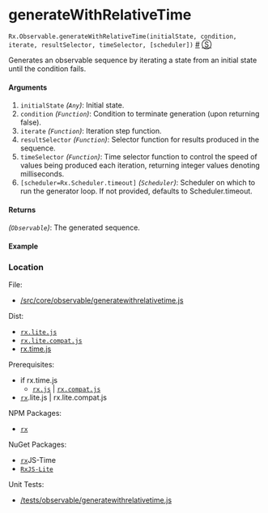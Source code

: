 # generateWithRelativeTime

`Rx.Observable.generateWithRelativeTime(initialState, condition, iterate, resultSelector, timeSelector, [scheduler])`
<a href="#rxobservablegeneratewithrelativetimeinitialstate-condition-iterate-resultselector-timeselector-scheduler">#</a> [&#x24C8;](https://github.com/Reactive-Extensions/RxJS/blob/master/src/core/linq/observable/generatewithrelativetime.js "View in source") 

Generates an observable sequence by iterating a state from an initial state until the condition fails.

#### Arguments
1. `initialState` *(`Any`)*: Initial state.
2. `condition` *(`Function`)*: Condition to terminate generation (upon returning false).
3. `iterate` *(`Function`)*: Iteration step function.
4. `resultSelector` *(`Function`)*: Selector function for results produced in the sequence.
5. `timeSelector` *(`Function`)*: Time selector function to control the speed of values being produced each iteration, returning integer values denoting milliseconds.
6. `[scheduler=Rx.Scheduler.timeout]` *(`Scheduler`)*: Scheduler on which to run the generator loop. If not provided, defaults to Scheduler.timeout.

#### Returns
*(`Observable`)*: The generated sequence.

#### Example

[](http://jsbin.com/jisopo/1/embed?js,console)

### Location

File:
- [/src/core/observable/generatewithrelativetime.js](https://github.com/Reactive-Extensions/RxJS/blob/master/src/core/linq/observable/generatewithrelativetime.js)

Dist:
- [`rx.lite.js`](https://github.com/Reactive-Extensions/RxJS/blob/master/rx.lite.js)
- [`rx.lite.compat.js`](https://github.com/Reactive-Extensions/RxJS/blob/master/rx.lite.compat.js)
- [rx.time.js](https://github.com/Reactive-Extensions/RxJS/blob/master/rx.time.js)

Prerequisites:
- if rx.time.js
    - [`rx.js`](https://github.com/Reactive-Extensions/RxJS/blob/master/dist/rx.js) | [`rx.compat.js`](https://github.com/Reactive-Extensions/RxJS/blob/master/dist/rx.compat.js)
- [`rx`](https://www.npmjs.org/package/rx).lite.js | rx.lite.compat.js

NPM Packages:
- [`rx`](https://www.npmjs.org/package/rx)

NuGet Packages:
- [`rx`](https://www.npmjs.org/package/rx)JS-Time
- [`RxJS-Lite`](http://www.nuget.org/packages/RxJS-Lite/)

Unit Tests:
- [/tests/observable/generatewithrelativetime.js](https://github.com/Reactive-Extensions/RxJS/blob/master/tests/observable/generatewithrelativetime.js)